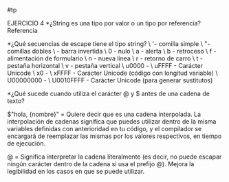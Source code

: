 #tp 

EJERCICIO 4 
*¿String es una tipo por valor o un tipo por referencia?
Referencia

*¿Qué secuencias de escape tiene el tipo string?
\ '- comilla simple 
\ "- comillas dobles
\\ - barra invertida 
\ 0 - nulo 
\ a - alerta 
\ b - retroceso 
\ f - alimentación de formulario 
\ n - nueva línea 
\ r - retorno de carro 
\ t - pestaña horizontal 
\ v - pestaña vertical 
\ u0000 - \ uFFFF - Carácter Unicode
\ x0 - \ xFFFF - Carácter Unicode (código con longitud variable)
\ U00000000 - \ U0010FFFF - Carácter Unicode (para generar sustitutos)

*¿Qué sucede cuando utiliza el carácter @ y $ antes de una cadena de texto?

$"hola, {nombre}" = Quiere decir que es una cadena interpolada.
La interpolación de cadenas significa que puedes utilizar dentro de la misma variables definidas con anterioridad en tu código, y el compilador se encargará de reemplazar las mismas por los valores respectivos, en tiempo de ejecución.

@ = Significa interpretar la cadena literalmente (es decir, no puede escapar ningún carácter dentro de la cadena si usa el prefijo @). Mejora la legibilidad en los casos en que se puede utilizar.
